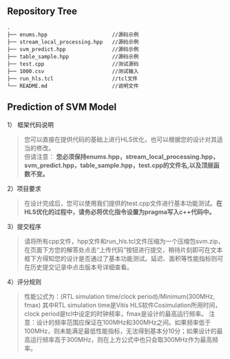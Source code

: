 ## Repository Tree
```
.
├── enums.hpp                     //源码示例
├── stream_local_processing.hpp   //源码示例
├── svm_predict.hpp               //源码示例
├── table_sample.hpp              //源码示例
├── test.cpp                      //测试源码
├── 1000.csv                      //测试输入
├── run_hls.tcl                   //tcl文件
└── README.md                     //说明文件
```
## Prediction of SVM Model
  1）	框架代码说明
  >您可以直接在提供代码的基础上进行HLS优化，也可以根据您的设计对其适当的修改。  
  >但请注意：
  >**您必须保持enums.hpp，stream_local_processing.hpp，svm_predict.hpp，table_sample.hpp，test.cpp的文件名,以及顶层函数不变。**

  2）项目要求  
  >在设计完成后，您可以使用我们提供的test.cpp文件进行基本功能测试。**在HLS优化的过程中，请务必将优化指令设置为pragma写入c++代码中。**


  3）提交程序
  >请将所有cpp文件，hpp文件和run_hls.tcl文件压缩为一个压缩包svm.zip，在页面下方您的解答处点击“上传代码”按钮进行提交，稍待片刻即可在文本框下方得知您的设计是否通过了基本功能测试。延迟、面积等性能指标则可在历史提交记录中点击版本号详细查看。
  
  4）评分规则
  >性能公式为：(RTL simulation time/clock period)/Minimum(300MHz, fmax)
  >其中RTL simulation time是Vitis HLS软件Cosimulation所用时间，clock period是tcl中设定的时钟频率，fmax是设计的最高运行频率。
  >注意：设计的频率范围应保证在100MHz和300MHz之间。如果频率低于100MHz，则未能满足最低性能指标，无法得到基本分10分；如果设计的最高运行频率高于300MHz，则在上方公式中也只会取300MHz作为最高频率。
